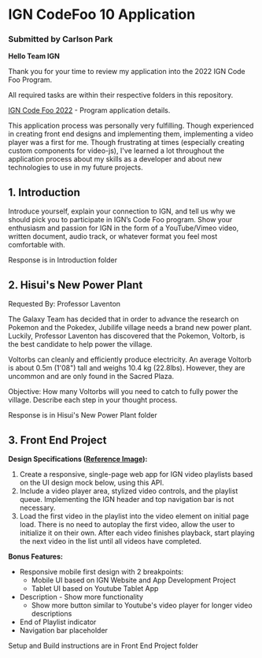 # IGN CodeFoo 10 Application
### Submitted by Carlson Park

**Hello Team IGN**

Thank you for your time to review my application into the 2022 IGN Code Foo Program.

All required tasks are within their respective folders in this repository.

[IGN Code Foo 2022](https://www.ign.com/code-foo/2022) - Program application details.


This application process was personally very fulfilling. Though experienced in creating front end designs and implementing them, implementing a video player was a first for me. Though frustrating at times (especially creating custom components for video-js), I've learned a lot throughout the application process about my skills as a developer and about new technologies to use in my future projects.

## 1. Introduction
Introduce yourself, explain your connection to IGN, and tell us why we should pick you to participate in IGN’s Code Foo program. Show your enthusiasm and passion for IGN in the form of a YouTube/Vimeo video, written document, audio track, or whatever format you feel most comfortable with.

Response is in Introduction folder

## 2. Hisui's New Power Plant
Requested By: Professor Laventon

The Galaxy Team has decided that in order to advance the research on Pokemon and the Pokedex, Jubilife village needs a brand new power plant. Luckily, Professor Laventon has discovered that the Pokemon, Voltorb, is the best candidate to help power the village.

Voltorbs can cleanly and efficiently produce electricity. An average Voltorb is about 0.5m (1'08") tall and weighs 10.4 kg (22.8lbs). However, they are uncommon and are only found in the Sacred Plaza.

Objective: How many Voltorbs will you need to catch to fully power the village. Describe each step in your thought process.

Response is in Hisui's New Power Plant folder

## 3. Front End Project
**Design Specifications ([Reference Image](https://media.ignimgs.com/code-foo/2020/images/cfx_video_mock.jpg)):**
1. Create a responsive, single-page web app for IGN video playlists based on the UI design mock below, using this API.
2. Include a video player area, stylized video controls, and the playlist queue. Implementing the IGN header and top navigation bar is not necessary.
3. Load the first video in the playlist into the video element on initial page load. There is no need to autoplay the first video, allow the user to initialize it on their own. After each video finishes playback, start playing the next video in the list until all videos have completed.

**Bonus Features:** 
* Responsive mobile first design with 2 breakpoints:
    * Mobile UI based on IGN Website and App Development Project
    * Tablet UI based on Youtube Tablet App
* Description - Show more functionality
    * Show more button similar to Youtube's video player for longer video descriptions
* End of Playlist indicator
* Navigation bar placeholder

Setup and Build instructions are in Front End Project folder